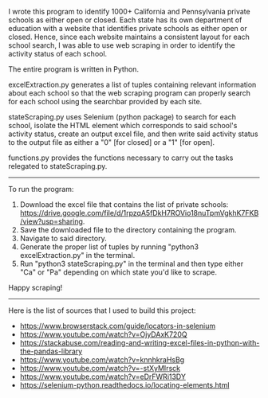I wrote this program to identify 1000+ California and Pennsylvania private schools as either open or closed. Each state has its own department of
education with a website that identifies private schools as either open or closed. Hence, since each website maintains a consistent layout for 
each school search, I was able to use web scraping in order to identify the activity status of each school.

The entire program is written in Python.

excelExtraction.py generates a list of tuples containing relevant information about each school so that the web scraping program can properly search
for each school using the searchbar provided by each site.

stateScraping.py uses Selenium (python package) to search for each school, isolate the HTML element which corresponds to said school's activity status, 
create an output excel file, and then write said activity status to the output file as either a "0" [for closed] or a "1" [for open].

functions.py provides the functions necessary to carry out the tasks relegated to stateScraping.py.

***

To run the program:

1. Download the excel file that contains the list of private schools: https://drive.google.com/file/d/1rpzqA5fDkH7ROVio18nuTpmVgkhK7FKB/view?usp=sharing.
2. Save the downloaded file to the directory containing the program.
3. Navigate to said directory.
4. Generate the proper list of tuples by running "python3 excelExtraction.py" in the terminal.
5. Run "python3 stateScraping.py" in the terminal and then type either "Ca" or "Pa" depending on which state you'd like to scrape.

Happy scraping!

***

Here is the list of sources that I used to build this project:

- https://www.browserstack.com/guide/locators-in-selenium
- https://www.youtube.com/watch?v=OjyDAxK720Q
- https://stackabuse.com/reading-and-writing-excel-files-in-python-with-the-pandas-library
- https://www.youtube.com/watch?v=knnhkraHsBg
- https://www.youtube.com/watch?v=-stXyMIrsck
- https://www.youtube.com/watch?v=eDrFWRi13DY
- https://selenium-python.readthedocs.io/locating-elements.html

